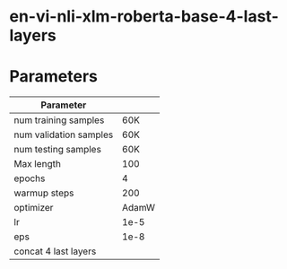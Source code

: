 # en-vi-nli-xlm-roberta-base-4-last-layers

# Parameters

| Parameter               |       |
|-------------------------|-------|
| num training samples    | 60K   |
| num validation samples  | 60K   |
| num testing samples     | 60K   |
| Max length              | 100   |
| epochs                  | 4     |
| warmup steps            | 200   |
| optimizer               | AdamW |
| lr                      | 1e-5  |
| eps                     | 1e-8  |
| concat 4 last layers            |
